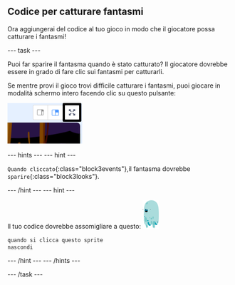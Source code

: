 ## Codice per catturare fantasmi

Ora aggiungerai del codice al tuo gioco in modo che il giocatore possa catturare i fantasmi!

\--- task \---

Puoi far sparire il fantasma quando è stato catturato? Il giocatore dovrebbe essere in grado di fare clic sui fantasmi per catturarli.

Se mentre provi il gioco trovi difficile catturare i fantasmi, puoi giocare in modalità schermo intero facendo clic su questo pulsante:

![screenshot](images/ghost-fullscreen-annotated.png)

\--- hints \--- \--- hint \---

`Quando cliccato`{:class="block3events"},il fantasma dovrebbe `sparire`{:class="block3looks"}.

\--- /hint \--- \--- hint \---

Il tuo codice dovrebbe assomigliare a questo: ![sprite del fantasma](images/ghost-sprite.png)

```blocks3
quando si clicca questo sprite
nascondi
```

\--- /hint \--- \--- /hints \---

\--- /task \---